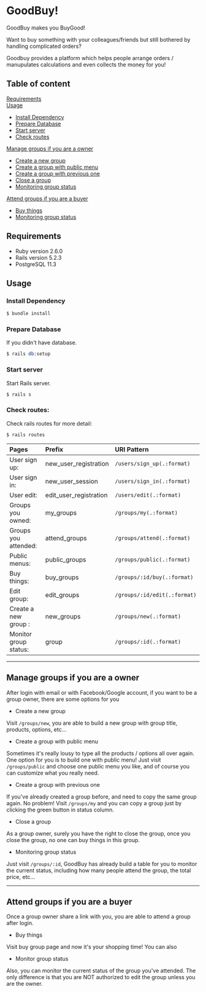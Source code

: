 # GoodBuy!

GoodBuy makes you BuyGood!

Want to buy something with your colleagues/friends but still bothered by handling complicated orders?

Goodbuy provides a platform which helps people arrange orders / manupulates calculations and even collects the money for you!


## Table of content

[Requirements](#Requirements)  
[Usage](#Usage)  
  - [Install Dependency](#Install-Dependency)  
  - [Prepare Database](#Prepare-Database)
  - [Start server](#Start-server)
  - [Check routes](#Check-routes)

[Manage groups if you are a owner](#Manage-groups-if-you-are-a-owner)  
  - [Create a new group](#Create-a-new-group)
  - [Create a group with public menu](#Create-a-group-with-public-menu)
  - [Create a group with previous one](#Create-a-group-with-previous-one)
  - [Close a group](#Close-a-group)
  - [Monitoring group status](#Monitoring-group-status)

[Attend groups if you are a buyer](#Attend-groups-if-you-are-a-buyer)
  - [Buy things](#Buy-things)
  - [Monitoring group status](#Monitoring-group-status)

## Requirements

- Ruby version 2.6.0
- Rails version 5.2.3
- PostgreSQL 11.3

## Usage

### Install Dependency

```s
$ bundle install
```

### Prepare Database

If you didn't have database.

```s
$ rails db:setup
```

### Start server

Start Rails server.

```s
$ rails s
```

### Check routes:

Check rails routes for more detail:

```
$ rails routes
```

| Pages                         | Prefix                | URI Pattern                 |
| :-----------------------------| :-------------------- | :-------------------------  |
| User sign up:                 | new_user_registration | `/users/sign_up(.:format)`  |
| User sign in:                 | new_user_session      | `/users/sign_in(.:format)`  |
| User edit:                    | edit_user_registration| `/users/edit(.:format)`     |
| Groups you owned:             | my_groups             | `/groups/my(.:format)`      |
| Groups you attended:          | attend_groups         | `/groups/attend(.:format)`  |
| Public menus:                 | public_groups         | `/groups/public(.:format)`  |
| Buy things:                   | buy_groups            | `/groups/:id/buy(.:format)` |
| Edit group:                   | edit_groups           | `/groups/:id/edit(.:format)`|
| Create a new group :          | new_groups            | `/groups/new(.:format)`     |
| Monitor group status:         | group                 | `/groups/:id(.:format)`     |


***

## Manage groups if you are a owner

After login with email or with Facebook/Google account, if you want to be a group owner, there are some options for you

- Create a new group

Visit `/groups/new`, you are able to build a new group with group title, products, options, etc... 

- Create a group with public menu

Sometimes it's really lousy to type all the products / options all over again. One option for you is to build one with public menu! Just visit `/groups/public` and choose one public menu you like, and of course you can customize what you really need.

- Create a group with previous one

If you've already created a group before, and need to copy the same group again. No problem! Visit `/groups/my` and you can copy a group just by clicking the green button in status column.

- Close a group

As a group owner, surely you have the right to close the group, once you close the group, no one can buy things in this group. 

-  Monitoring group status

Just visit `/groups/:id`, GoodBuy has already build a table for you to monitor the current status, including how many people attend the group, the total price, etc...

***
## Attend groups if you are a buyer

Once a group owner share a link with you, you are able to attend a group after login.

-  Buy things

Visit buy group page and now it's your shopping time! You can also 


-  Monitor group status

Also, you can monitor the current status of the group you've attended. The only difference is that you are NOT authorized to edit the group unless you are the owner.


